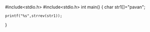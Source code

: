 #include<stdio.h>
#include<stdio.h>
int main()
{
    char str1[]="pavan";
    
    printf("%s",strrev(str1));
}    
